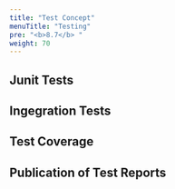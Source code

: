 ```yaml
---
title: "Test Concept"
menuTitle: "Testing"
pre: "<b>8.7</b> "
weight: 70
---
```


## Junit Tests

## Ingegration Tests

## Test Coverage

## Publication of Test Reports
